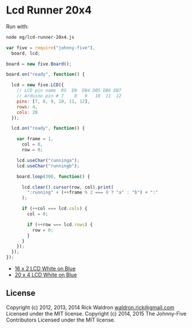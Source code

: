 # Lcd Runner 20x4

Run with:
```bash
node eg/lcd-runner-20x4.js
```


```javascript
var five = require("johnny-five"),
  board, lcd;

board = new five.Board();

board.on("ready", function() {

  lcd = new five.LCD({
    // LCD pin name  RS  EN  DB4 DB5 DB6 DB7
    // Arduino pin # 7    8   9   10  11  12
    pins: [7, 8, 9, 10, 11, 12],
    rows: 4,
    cols: 20
  });

  lcd.on("ready", function() {

    var frame = 1,
      col = 0,
      row = 0;

    lcd.useChar("runninga");
    lcd.useChar("runningb");

    board.loop(300, function() {

      lcd.clear().cursor(row, col).print(
        ":running" + (++frame % 2 === 0 ? "a" : "b") + ":"
      );

      if (++col === lcd.cols) {
        col = 0;

        if (++row === lcd.rows) {
          row = 0;
        }
      }
    });
  });
});


```





- [16 x 2 LCD White on Blue](http://www.hacktronics.com/LCDs/16-x-2-LCD-White-on-Blue/flypage.tpl.html)
- [20 x 4 LCD White on Blue](http://www.hacktronics.com/LCDs/20-x-4-LCD-White-on-Blue/flypage.tpl.html)



## License
Copyright (c) 2012, 2013, 2014 Rick Waldron <waldron.rick@gmail.com>
Licensed under the MIT license.
Copyright (c) 2014, 2015 The Johnny-Five Contributors
Licensed under the MIT license.
